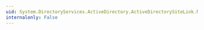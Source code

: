 ```yaml
---
uid: System.DirectoryServices.ActiveDirectory.ActiveDirectorySiteLink.Name
internalonly: False
---
```

